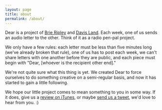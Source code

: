 ```yaml
---
layout: page
title: about
permalink: /about/
---
```


Dear is a project of [Brie Ripley](http://cargocollective.com/brieripley) and [Davis Land](http://davisland.info). Each week, one of us sends an audio letter to the other. Think of it as a radio pen-pal project.

We only have a few rules: each letter must be less than five minutes long (we've already broken that rule), one of us has to post each week, we can't share letters with one another before they are public, and each piece must begin with "Dear, [whoever is the recipient other end]."

We're not quite sure what this thing is yet. We created Dear to force ourselves to do something creative on a semi-regular basis, and now it has started to gain a little following.

We hope our little project comes to mean something to you in some way. If it does, give us a [review on iTunes](https://itunes.apple.com/us/podcast/dear/id1196046884), or maybe [send us a tweet](http://twitter.com/dear_podcast), we'd love to hear from you. :) 

